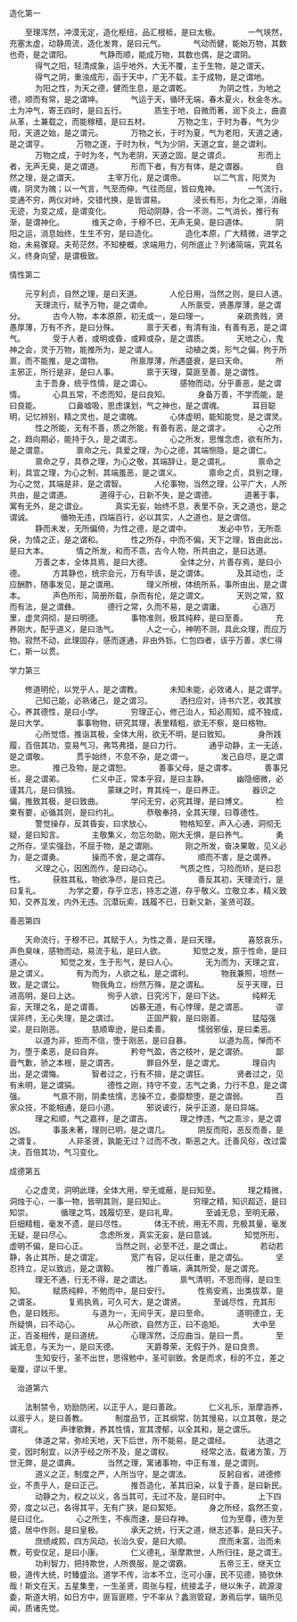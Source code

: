 造化第一


　　至理浑然，冲漠无定，造化枢纽，品汇根柢，是曰太极。
　
　　一气埉然，充塞太虚，动静周流，造化发育，是曰元气。
　
　　气动而健，能始万物，其数也奇，是之谓阳。
　
　　气静而顺，能成万物，其数也偶，是之谓阴。
　
　　得气之阳，轻清成象，运乎地外，大无不覆，主于生物，是之谓天。
　
　　得气之阴，重浊成形，函于天中，广无不载，主于成物，是之谓地。
　
　　为阳之性，为天之德，健而生息，是之谓乾。
　
　　为阴之性，为地之德，顺而有常，是之谓坤。
　
　　气运于天，循环无端，春木夏火，秋金冬水。土为冲气，寄王四时，是曰五行。
　
　　质生于地，自微而著，润下炎上，曲直从革，土兼载之，而能稼穑，是曰五材。
　
　　万物之生，于时为春，气为少阳，天道之始，是之谓元。
　
　　万物之长，于时为夏，气为老阳，天道之通，是之谓亨。
　
　　万物之遂，于时为秋，气为少阴，天道之宜，是之谓利。
　
　　万物之成，于时为冬，气为老阴，天道之固，是之谓贞。
　
　　形而上者，无声无臭，是之谓道。
　
　　形而下者，有方有体，是之谓器。
　
　　自然之理，是之谓天。
　
　　主宰万化，是之谓帝。
　
　　以二气言，阳灵为魂，阴灵为魄；以一气言，气至而伸，气往而屈，皆曰鬼神。
　
　　一气流行，变通不穷，两仪对峙，交错代换，是皆谓易。
　
　　浸长有形，为化之渐，消融无迹，为变之成，是谓变化。
　
　　阳动阴静，合一不测，二气消长，推行有渐，是谓神化。
　
　　维天之命，于穆不已，无声无臭，是曰道体。
　
　　阴阳之运，消息始终，生生不穷，是曰造化。
　
　　造化本原，广大精微，进学之始，未易骤窥。夫苟茫然，不知梗概，求端用力，何所底止？列诸简端，究其名义，终身向望，是谓极致。



情性第二


　　元亨利贞，自然之理，是曰天道。
　
　　人伦日用，当然之则，是曰人道。
　
　　天理流行，赋予万物，是之谓命。
　
　　人所禀受，贤愚厚薄，是之谓分。
　
　　古今人物，本本原原，初无或一，是曰理一。
　
　　亲疏贵贱，贤愚厚薄，万有不齐，是曰分殊。
　
　　禀于天者，有清有浊，有善有恶，是之谓气。
　
　　受于人者，或明或昏，或粹或杂，是之谓质。
　
　　天地之心，鬼神之会，灵于万物，能推所为，是之谓人。
　
　　动植之类，形气之偏，拘于所禀，而不能推，是之谓物。
　
　　所禀厚薄，所遇盛衰，是曰天命。
　
　　所主邪正，所行是非，是曰人事。
　
　　禀于天理，莫匪至善，是之谓性。
　
　　主于吾身，统乎性情，是之谓心。
　
　　感物而动，分乎善恶，是之谓情。
　
　　心具五常，不虑而知，是曰良知。
　
　　身备万善，不学而能，是曰良能。
　
　　口鼻嘘吸，思虑谋划，气之神也，是之谓魂。
　
　　耳目聪明，记忆辨别，精之灵也，是之谓魄。
　
　　心体虚明，能知能觉，是之谓灵。
　
　　性之所能，无有不善，质之所能，有善有恶，是之谓才。
　
　　心之所之，趋向期必，能持于久，是之谓志。
　
　　心之所发，思惟念虑，欲有所为，是之谓意。
　
　　禀命之元，具爱之理，为心之德，其端恻隐，是之谓仁。
　
　　禀命之亨，具恭之理，为心之敬，其端辞让，是之谓礼。
　
　　禀命之利，具宜之理，为心之制，其端羞恶，是之谓义。
　
　　禀命之贞，具别之理，为心之觉，其端是非，是之谓智。
　
　　人伦事物，当然之理，公平广大，人所共由，是之谓道。
　
　　道得于心，日新不失，是之谓德。
　
　　道著于事，寓有无外，是之谓业。
　
　　真实无妄，始终不息，表里不杂，天之道也，是之谓诚。
　
　　循物无违，四端百行，必以其实，人之道也，是之谓信。
　
　　静而未发，无所偏倚，为性之德，是之谓中。
　
　　发必中节，无所乖戾，为情之正，是之谓和。
　
　　性之所存，中而不偏，天下之理，皆由此出，是曰大本。
　
　　情之所发，和而不乖，古今人物，所共由之，是曰达道。
　
　　万善之本，全体具焉，是曰大德。
　
　　全体之分，片善存焉，是曰小德。
　
　　方其静也，统宗会元，万有毕该，是之谓体。
　
　　及其动也，泛应酬酢，随事发见，是之谓用。
　
　　理义所根，体统所系，事所由出，是之谓本。
　
　　声色所形，简册所载，杂而有伦，是之谓文。
　
　　天则之常，叙而有法，是之谓彝。
　
　　德行之常，久而不易，是之谓庸。
　
　　心涵万里，虚灵洞彻，是曰明德。
　
　　事物准则，极其纯粹，是曰至善。
　
　　充养刚大，配乎道义，是曰浩气。
　
　　人之一心，神明不测，具此众理，而应万物。寂然不动，此理固存，感而遂通，非由外铄。仁包四者，该乎万善，求仁得仁，斯一以贯。



学力第三


　　修道明伦，以党乎人，是之谓教。
　
　　未知未能，必效诸人，是之谓学。
　
　　己知己能，必熟诸己，是之谓习。
　
　　洒扫应对，诗书六艺，收其放心，养其德性，是曰小学。
　
　　穷理正心，修己治人，知必周知，成不独成，是曰大学。
　
　　事事物物，研究其理，表里精粗，欲无不察，是曰格物。
　
　　心所觉悟，推诣其极，全体大用，欲无不明，是曰致知。
　
　　身所践履，百倍其功，变易气习，弗笃弗措，是曰力行。
　
　　通乎动静，主一无适，是之谓敬。
　
　　贯乎始终，不息不杂，是之谓一。
　
　　发己自尽，是之谓忠。
　
　　推己及物，是之谓恕。
　
　　善事父母，是之谓孝。
　
　　善事兄长，是之谓弟。
　
　　仁义中正，常本乎寂，是曰主静。
　
　　幽隐细微，必谨其几，是曰慎独。
　
　　蒙昧之时，育其纯一，是曰养正。
　
　　器识之偏，推致其极，是曰致曲。
　
　　学问无穷，必究其理，是曰博文。
　
　　检束有要，必循其则，是曰约礼。
　
　　恭敬奉持，全其天理，曰尊德性。
　
　　警觉操存，反其昏妄，曰求放心。
　
　　物格知至，声入心通，洞彻无疑，是曰知言。
　
　　主敬集义，勿忘勿助，刚大无惧，是曰养气。
　
　　勇之所存，坚实强劲，不屈于物，是之谓刚。
　
　　刚之所发，奋决果敢，见义必为，是之谓勇。
　
　　操而不舍，是之谓存。
　
　　顺而不害，是之谓养。
　
　　义理之心，因困而作，是曰动心。
　
　　气质之性，习险而矫，是曰忍性。
　
　　获胜其私，物欲净尽，是曰克己。
　
　　善反其初，天理流行，是曰复礼。
　
　　为学之要，存乎立志，持志之道，存乎敬义。立敬立本，精义致知，交养互发，内外无违。沉潜玩索，践履不已，日新又新，圣贤可跂。

善恶第四


　　天命流行，于穆不已，其赋于人，为性之善，是曰天理。
　
　　喜怒哀乐，声色臭味，感物而动，易流于私，是曰人欲。
　
　　知觉之发，原于性命，是曰道心。
　
　　知觉之发，生于形气，是曰人心。
　
　　无为而为，天理之宜，是之谓义。
　
　　有为而为，人欲之私，是之谓利。
　
　　物我兼照，坦然一致，是之谓公。
　
　　物我角立，纷然万殊，是之谓私。
　
　　反乎天理，日进高明，是曰上达。
　
　　徇乎人欲，日究污下，是曰下达。
　
　　纯粹无妄，天理之名，是之谓善。
　
　　凶暴无道，有心悖理，是之谓恶。
　
　　谬误非终，无心失理，是之谓过。
　
　　正固严毅，是曰刚善。
　
　　猛隘强梁，是曰刚恶。
　
　　慈顺卑逊，是曰柔善。
　
　　懦弱邪佞，是曰柔恶。
　
　　以道为非，拒而不信，堕于刚恶，是曰自暴。
　
　　以道为高，惮而不为，堕于柔恶，是曰自弃。
　
　　矜夸气盈，吝之枝叶，是之谓骄。
　
　　鄙啬气歉，骄之本根，是之谓吝。
　
　　罪自外至，是之谓尤。
　
　　理自内出，是之谓悔。
　
　　智者过之，行有不揜，是之谓狂。
　
　　贤者过之，见有未明，是之谓狷。
　
　　德性之刚，持守不变，志气之勇，力行不息，是之谓强。
　
　　气禀不刚，阴柔怯懦，志操不立，委靡颓堕，是之谓弱。
　
　　百家众技，不能相通，是曰小道。
　
　　邪说诐行，戾乎正道，是曰异端。
　
　　理之和顺，气之嘉祥，是之谓吉。
　
　　理之悖违，气之乖沴，是之谓凶。
　
　　事虽未著，理则已明，是之谓几。
　
　　阴反而阳，恶反而善，是之谓复。
　
　　人非圣贤，孰能无过？过而不改，斯恶之大。迁善风俗，改过雷决，百倍其功，气习变化。


成德第五


　　心之虚灵，洞明此理，全体大用，举无或蔽，是曰知至。
　
　　理之精微，洞烛于心，一事一物，皆明其则，是曰知止。
　
　　穷理之精，知识超迈，是曰知崇。
　
　　循理之笃，践履切至，是曰礼卑。
　
　　至诚无息，至明无蔽，巨细精粗，毫发不遗，是曰尽性。
　
　　体无不统，用无不周，充极其量，毫发无疑，是曰尽心。
　
　　念虑所发，真实无妄，是曰意诚。
　
　　知觉所形，虚明不偏，是曰心正。
　
　　当然之则，必至不迁，是之谓止。
　
　　若动若静，各止其所，是之谓定。
　
　　宽广有容，足以任重，是之谓弘。
　
　　坚忍持立，足以致远，是之谓毅。
　
　　推广善端，满其所受，是之谓充。
　
　　理无不通，行无不得，是之谓达。
　
　　禀气清明，不思而得，是曰生知。
　
　　赋质纯粹，不勉而中，是曰安行。
　
　　性焉安焉，出类拔萃，是之谓圣。
　
　　复焉执焉，可久可大，是之谓贤。
　
　　至诚尽性，充其形色，是曰贱形。
　
　　与道为一，无间乎天，是曰至命。
　
　　道明德立，无所疑惧，曰不动心。
　
　　从心所欲，自然方正，曰不逾矩。
　
　　大中至正，百圣相传，是曰道统。
　
　　心理浑然，泛应曲当，是曰一贯。
　
　　至诚无息，与天为一，是曰天德。
　
　　天爵尊荣，无假于外，是曰良贵。
　
　　生知安行，圣不出世，思得勉中，圣可驯致。舍是而求，标的不立，差之毫厘，谬以千里。


　治道第六


　　法制禁令，劝励防闲，以正乎人，是曰善政。
　
　　仁义礼乐，渐摩涵养，以淑乎人，是曰善教。
　
　　制度品节，正其纲常，防其慢易，以立其敬，是之谓礼。
　
　　声律歌舞，养其性情，宣其湮郁，以全其和，是之谓乐。
　
　　体道之常，弥纶天地，天下后世，所不能易，是之谓经。
　
　　达道之变，因时制宜，以济乎经之所不及，是之谓权。
　
　　经常之法，载诸方策，万世无弊，是之谓典。
　
　　当然之理，寓诸事物，中正有准，是之谓则。
　
　　道义之正，制度之严，人所当守，是之谓法。
　
　　反躬自省，进德修业，不责乎人，是曰正己。
　
　　推吾造化，革其旧染，以复于善，是曰新民。
　
　　动静之为，权之以义，各当其可，无过不及，是曰时中。
　
　　上下四旁，度之以己，各得其平，无有广狭，是曰絜矩。
　
　　身之所经，翕然丕变，是曰过化。
　
　　心之所生，不疾而速，是曰存神。
　
　　位为至尊，德为至盛，居中作则，是曰皇极。
　
　　承天之统，行天之道，继志述事，是曰天子。
　
　　庶绩咸熙，四方风动，长治久安，是曰大顺。
　
　　庶而未富，治而未教，苟安仅足，是曰小康。
　
　　仁义德礼，渐摩欺世，人所归往，是之谓王。
　
　　功利智力，把持欺世，人所畏服，是之谓霸。
　
　　五帝三王，继天立极，道传大统，时臻盛治。道学不传，治本不立，汔可小康，民不见德，猗欤休哉！斯文在天，五星集奎，一生圣贤，周张与程，统接孟子，继以朱子，疏源浚委，斯道大明，如日方中，匪盲匪瞆，宁不率从？蠡测管窥，渺焉后学，辑所见闻，质诸先觉。
